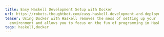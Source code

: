 ```yaml
---
title: Easy Haskell Development Setup with Docker
url: https://robots.thoughtbot.com/easy-haskell-development-and-deployment-with-docker
teaser: Using Docker with Haskell removes the mess of setting up your
  environment and allows you to focus on the fun of programming in Haskell.
tags: haskell,docker
---
```

